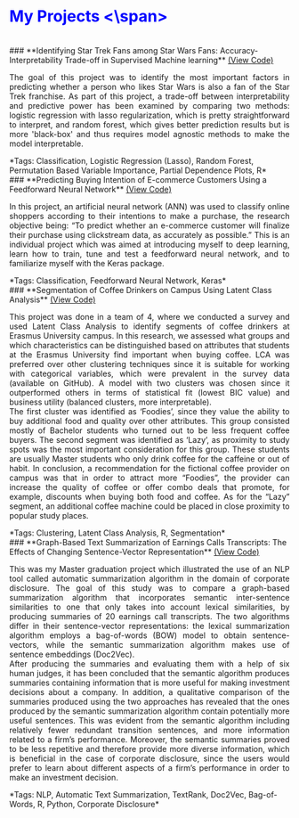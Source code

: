 # <span style="color:blue"> My Projects <\span>

<br>
### **Identifying Star Trek Fans among Star Wars Fans: Accuracy-Interpretability Trade-off in Supervised Machine learning** <a href="https://github.com/aigerim1997/my-portfolio/tree/master/accuracy-interpretability-tradeoff" target="_blank"> (View Code) </a>
<p align="justify">
The goal of this project was to identify the most important factors in predicting whether a person who likes Star Wars is also a fan of the Star Trek franchise. As part of this project, a trade-off between interpretability and predictive power has been examined by comparing two methods: logistic regression with lasso regularization, which is pretty straightforward to interpret, and random forest, which gives better prediction results but is more 'black-box' and thus requires model agnostic methods to make the model interpretable.
</p>
*Tags: Classification, Logistic Regression (Lasso), Random Forest, Permutation Based Variable Importance, Partial Dependence Plots, R*

<br>
### **Predicting Buying Intention of E-commerce Customers Using a Feedforward Neural Network** <a href="https://github.com/aigerim1997/my-portfolio/tree/master/fnn" target="_blank"> (View Code) </a>
<p align="justify">
In this project, an artificial neural network (ANN) was used to classify online shoppers according to their
intentions to make a purchase, the research objective being: “To predict whether an e-commerce customer
will finalize their purchase using clickstream data, as accurately as possible.” This is an individual project which was aimed at introducing myself to deep learning, learn how to train, tune and test a feedforward neural network, and to familiarize myself with the Keras package. 
</p>
*Tags: Classification, Feedforward Neural Network, Keras*

<br>
### **Segmentation of Coffee Drinkers on Campus Using Latent Class Analysis** <a href="https://github.com/aigerim1997/my-portfolio/tree/master/clustering-lca" target="_blank"> (View Code) </a>
<p align="justify">
This project was done in a team of 4, where we conducted a survey and used Latent Class Analysis to identify segments of coffee drinkers at Erasmus University campus. In this research, we assessed what groups and which characteristics can be distinguished based on attributes that students at the Erasmus University find important when buying coffee. LCA was preferred over other clustering techniques since it is suitable for working with categorical variables, which were prevalent in the survey data (available on GitHub). A model with two clusters was chosen since it outperformed others in terms of statistical fit (lowest BIC value) and business utility (balanced clusters, more interpretable). 
<br>
The first cluster was identified as ‘Foodies’, since they value the ability to buy additional food and quality over other attributes. This group consisted mostly of Bachelor students who turned out to be less frequent coffee buyers. The second segment was identified as ‘Lazy’, as proximity to study spots was the most important consideration for this group. These students are usually Master students who only drink coffee for the caffeine or out of habit. In conclusion, a recommendation for the fictional coffee provider on campus was that in order to attract more “Foodies”, the provider can increase the quality of coffee or offer combo deals that promote, for example, discounts when buying both food and coffee. As for the “Lazy” segment, an additional coffee machine could be placed in close proximity to popular study places.
</p>
*Tags: Clustering, Latent Class Analysis, R, Segmentation*

<br>
### **Graph-Based Text Summarization of Earnings Calls Transcripts: The Effects of Changing Sentence-Vector Representation** <a href="https://github.com/aigerim1997/my-portfolio/tree/master/text-summarization" target="_blank"> (View Code) </a>
<p align="justify">
This was my Master graduation project which illustrated the use of an NLP tool called automatic summarization algorithm in the domain of corporate disclosure. The goal of this study was to compare a graph-based summarization algorithm that incorporates semantic inter-sentence similarities to one that only takes into account lexical similarities, by producing summaries of 20 earnings call transcripts. The two algorithms differ in their sentence-vector representations: the lexical summarization algorithm employs a bag-of-words (BOW) model to obtain sentence-vectors, while the semantic summarization algorithm makes use of sentence embeddings (Doc2Vec). 
<br>
After producing the summaries and evaluating them with a help of six human judges, it has been concluded that the semantic algorithm produces summaries containing information that is more useful for making investment decisions about a company. In addition, a qualitative comparison of the summaries produced using the two approaches has revealed that the ones produced by the semantic summarization algorithm contain potentially more useful sentences. This was evident from the semantic algorithm including relatively fewer redundant transition sentences, and more information related to a firm’s performance. Moreover, the semantic summaries proved to be less repetitive and therefore provide more diverse information, which is beneficial in the case of corporate disclosure, since the users would prefer to learn about different aspects of a firm’s performance in order to make an investment decision.
</p>
*Tags: NLP, Automatic Text Summarization, TextRank, Doc2Vec, Bag-of-Words, R, Python, Corporate Disclosure*

